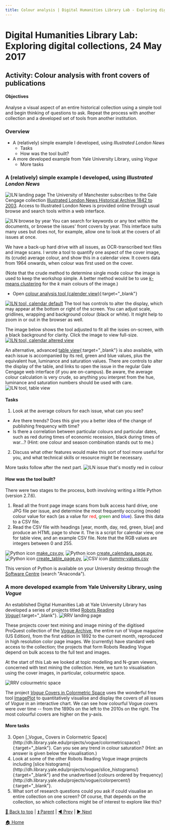 ```yaml
---
title: Colour analysis | Digital Humanities Library Lab - Exploring digital collections, 24 May 2017
---
```


# Digital Humanities Library Lab: Exploring digital collections, 24 May 2017


## Activity: Colour analysis with front covers of publications

#### Objectives
Analyse a visual aspect of an entire historical collection using a simple tool and begin thinking of questions to ask. Repeat the process with another collection and a developed set of tools from another institution.

### Overview

- A (relatively) simple example I developed, using _Illustrated London News_ 
  * Tasks
  * How was the tool built?
- A more developed example from Yale University Library, using _Vogue_
  * More tasks
  
### A (relatively) simple example I developed, using _Illustrated London News_  
![ILN landing page](img/iln-110.png)
The University of Manchester subscribes to the Gale Cengage collection [Illustrated London News Historical Archive 1842 to 2003](http://www.library.manchester.ac.uk/search-resources/databases/i/dbname-377375-en.htm). Access to Illustrated London News is provided online through usual browse and search tools within a web interface.

![ILN browse by year](img/iln-120.png)
You can search for keywords or any text within the documents, or browse the issues' front covers by year. This interface suits many uses but does not, for example, allow one to look at the covers of all issues at once.

We have a back-up hard drive with all issues, as OCR-transcribed text files and image scans. I wrote a tool to quantify one aspect of the cover image, its (crude) average colour, and show this in a calendar view. It covers data from 1964 onwards, when colour was first used on the cover.

(Note that the crude method to determine single mode colour the image is used to keep the workshop simple. A better method would be to use [_k_-means clustering](http://docs.opencv.org/3.0-beta/doc/py_tutorials/py_ml/py_kmeans/py_kmeans_opencv/py_kmeans_opencv.html) for the _k_ main colours of the image.)

* Open [colour analysis tool (calender view)](calendara.html){:target="_blank"}

[![ILN tool, calendar default](img/iln-130.png)](img/iln-130.png)
The tool has controls to alter the display, which may appear at the bottom or right of the screen. You can adjust scale, gridlines, wrapping and background colour (black or white). It might help to zoom in or out in the browser as well. 

The image below shows the tool adjusted to fit all the issies on-screen, with a black background for clarity. Click the image to view full-size.
[![ILN tool, calendar altered view](img/iln-131.png)](img/iln-131.png)

An alternative, advanced [table view](table.html){:target="_blank"} is also available, with each issue is accompanied by its red, green and blue values, plus the equivalent hue, luminance and saturation values. There are controls to alter the display of the table, and links to open the issue in the regular Gale Cengage web interface (if you are on-campus). Be aware, the average colour calculation is very crude, so anything you interpret from the hue, luminance and saturation numbers should be used with care.
![ILN tool, table view](img/iln-140.png)

#### Tasks
1. Look at the average colours for each issue, what can you see?
  * Are there trends? Does this give you a better idea of the change of publishing frequency with time?
  * Is there a correlation between particular colours and particular dates, such as red during times of economic recession, black during times of war...? (Hint: one colour and season combination stands out to me.)
2. Discuss what other features would make this sort of tool more useful for you, and what technical skills or resource might be necessary. 

More tasks follow after the next part.
![ILN issue that's mostly red in colour](img/iln-150.png)

  
#### How was the tool built?
There were two stages to the process, both involving writing a little Python (version 2.7.6).

1. Read all the front page image scans from bulk access hard drive, one JPG file per issue, and determine the most frequently occuring (mode) colour value for each (as a value for <span style="color:red">red</span>, <span style="color:green">green</span> and <span style="color:blue">blue</span>). Save this data to a CSV file.
2. Read the CSV file with headings [year, month, day, red, green, blue] and produce an HTML page to show it. The is a script for calendar view, one for table view, and an example CSV file. Note that the RGB values are integers between 0 and 255.

![Python icon](img/python-16.png) [make_csv.py](src/make_csv.py),
![Python icon](img/python-16.png) [create_calendara_page.py](src/create_calendara_page.py),
![Python icon](img/python-16.png) [create_table_page.py](src/create_table_page.py),
![CSV icon](img/csv-16.png) [dummy-values.csv](src/dummy-values.csv)

This version of Python is available on your University desktop through the [Software Centre](http://www.itservices.manchester.ac.uk/software/) (search "Anaconda").

### A more developed example from Yale University Library, using _Vogue_
An established Digital Humanities Lab at Yale University Library has developed a series of projects titled [Robots Reading _Vogue_](http://dh.library.yale.edu/projects/vogue/){:target="_blank"}.
![RRV landing page](img/rrv-110.png)

These projects cover text mining and image mining of the digitised ProQuest collection of the [Vogue Archive](http://www.library.manchester.ac.uk/search-resources/databases/t/dbname-377915-en.htm), the entire run of Vogue magazine (US Edition), from the first edition in 1892 to the current month, reproduced in high resolution color page images. We (currently) have standard web access to the collection; the projects that form Robots Reading Vogue depend on bulk access to the full text and images.

At the start of this Lab we looked at topic modelling and N-gram viewers, concerned with text mining the collection. Here, we turn to visualisation using the cover images, in particular, colourmetric space.

![RRV colourmetric space](img/rrv-120.png)

The project [_Vogue_ Covers in Colormetric Space](http://dh.library.yale.edu/projects/vogue/colormetricspace/) uses the wonderful free tool [ImagePlot](http://lab.softwarestudies.com/p/imageplot.html) to quantitatively visualise and display the covers of all issues of _Vogue_ in an interactive chart. We can see how colourful Vogue covers were over time -- from the 1890s on the left to the 2010s on the right. The most colourful covers are higher on the y-axis.

#### More tasks
<ol start="3">
<li>Open [_Vogue_ Covers in Colormetric Space](http://dh.library.yale.edu/projects/vogue/colormetricspace/){:target="_blank"}. Can you see any trend in colour saturation? (Hint: an answer is given below the visualisation.)</li>
<li>Look at some of the other Robots Reading Vogue image projects including [slice histograms](http://dh.library.yale.edu/projects/vogue/slice_histograms/){:target="_blank"} and the unadvertised [colours ordered by frequency](http://dh.library.yale.edu/projects/vogue/colorpercent/){:target="_blank"}.</li>
<li>What sort of research questions could you ask if could visualise an entire collection on one screen? Of course, that depends on the collection, so which collections might be of interest to explore like this?</li>
</ol>

[:arrow_up_small: Back to top](#activity-colour-analysi-with-front-covers-of-publications) | [:arrow_double_up: Parent](index.html) | [:arrow_backward: Prev](jstorta.html) | [:arrow_forward: Next](wrapping.html)

[:house: Home](/)
